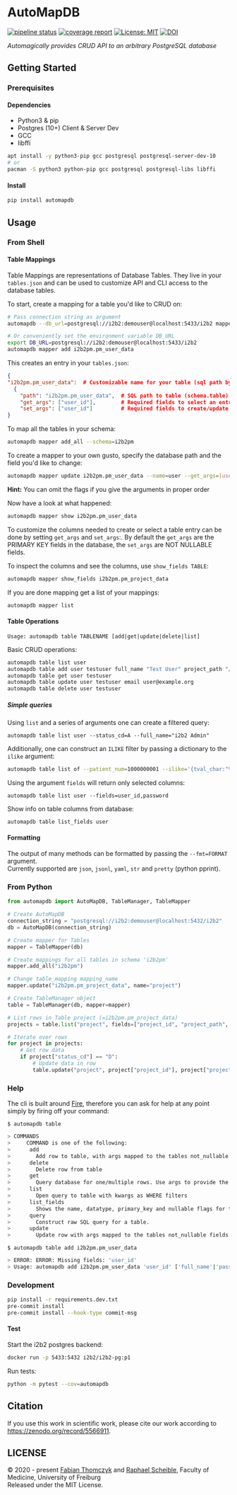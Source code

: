 # AutoMapDB

[![pipeline status](https://gitlab.com/uklfr/mds/automapdb/badges/main/pipeline.svg)](https://gitlab.com/uklfr/mds/automapdb/-/commits/master)
[![coverage report](https://gitlab.com/mds-imbi-freiburg/automapdb/badges/main/coverage.svg?job=test)](https://gitlab.com/mds-imbi-freiburg/automapdb/-/commits/main)
[![License: MIT](https://img.shields.io/gitlab/license/24181795)](https://gitlab.com/mds-imbi-freiburg/automapdb/-/blob/master/LICENSE)
[![DOI](https://zenodo.org/badge/DOI/10.5281/zenodo.5566911.svg)](https://doi.org/10.5281/zenodo.5566911)

*Automagically provides CRUD API to an arbitrary PostgreSQL database*

## Getting Started
### Prerequisites
#### Dependencies
* Python3 & pip
* Postgres (10+) Client & Server Dev
* GCC
* libffi

~~~bash
apt install -y python3-pip gcc postgresql postgresql-server-dev-10
# or
pacman -S python3 python-pip gcc postgresql postgresql-libs libffi
~~~

#### Install

~~~bash
pip install automapdb
~~~

## Usage
### From Shell
#### Table Mappings
Table Mappings are representations of Database Tables.
They live in your `tables.json` and can be used to customize API and CLI access to the database tables.

To start, create a mapping for a table you'd like to CRUD on:

```bash
# Pass connection string as argument
automapdb --db_url=postgresql://i2b2:demouser@localhost:5433/i2b2 mapper add i2b2pm.pm_user_data

# Or conveniently set the environment variable DB_URL
export DB_URL=postgresql://i2b2:demouser@localhost:5433/i2b2
automapdb mapper add i2b2pm.pm_user_data
```

This creates an entry in your `tables.json`:
```json
{
"i2b2pm.pm_user_data":  # Customizable name for your table (sql path by default)
  {
    "path": "i2b2pm.pm_user_data",  # SQL path to table (schema.table)
    "get_args": ["user_id"],        # Required fields to select an entry (PRIMARY KEY fields)
    "set_args": ["user_id"]         # Required fields to create/update an entry (NOT NULLABLE fields)
}
```

To map all the tables in your schema:
```bash 
automapdb mapper add_all --schema=i2b2pm
```

To create a mapper to your own gusto, specify the database path and the field you'd like to change:
```bash
automapdb mapper update i2b2pm.pm_user_data --name=user --get_args=[user_id] --set_args=[user_id,full_name]
```
__Hint:__ You can omit the flags if you give the arguments in proper order

Now have a look at what happened:

```bash
automapdb mapper show i2b2pm.pm_user_data
```

To customize the columns needed to create or select a table entry can be done by setting `get_args` and `set_args`:.
By default the `get_args` are the PRIMARY KEY fields in the database, the `set_args` are NOT NULLABLE fields.

To inspect the columns and see the columns, use `show_fields TABLE`:
```bash
automapdb mapper show_fields i2b2pm.pm_project_data
```

If you are done mapping get a list of your mappings:
```bash
automapdb mapper list
```

#### Table Operations
`Usage: automapdb table TABLENAME [add|get|update|delete|list]`

Basic CRUD operations:
```bash
automapdb table list user
automapdb table add user testuser full_name "Test User" project_path "/test"
automapdb table get user testuser
automapdb table update user testuser email user@example.org
automapdb table delete user testuser
```

##### Simple queries
Using `list` and a series of arguments one can create a filtered query:
~~~
automapdb table list user --status_cd=A --full_name="i2b2 Admin"
~~~

Additionally, one can construct an `ILIKE` filter by passing a dictionary to the `ilike` argument:

~~~bash
automapdb table list of --patient_num=1000000001 --ilike='{tval_char:"%tobacco%"}'
~~~

Using the argument `fields` will return only selected columns:
~~~
automapdb table list user --fields=user_id,password
~~~

Show info on table columns from database:
```bash
automapdb table list_fields user
```


#### Formatting
The output of many methods can be formatted by passing the `--fmt=FORMAT` argument.   
Currently supported are `json`, `jsonl`, `yaml`, `str` and `pretty` (python pprint).

### From Python

```python
from automapdb import AutoMapDB, TableManager, TableMapper

# Create AutoMapDB
connection_string = "postgresql://i2b2:demouser@localhost:5432/i2b2"
db = AutoMapDB(connection_string)

# Create mapper for Tables
mapper = TableMapper(db)

# Create mappings for all tables in schema 'i2b2pm'
mapper.add_all("i2b2pm")

# Change table_mapping mapping_name
mapper.update("i2b2pm.pm_project_data", name="project")

# Create TableManager object
table = TableManager(db, mapper=mapper)

# List rows in Table project (=i2b2pm.pm_project_data)
projects = table.list("project", fields=["project_id", "project_path", "status_cd"])

# Iterate over rows
for project in projects:
    # Get row data
    if project["status_cd"] == "D":
        # Update data in row
        table.update("project", project["project_id"], project["project_path"], "status_cd", "A")
```

### Help
The cli is built around [Fire](https://github.com/google/python-fire),
therefore you can ask for help at any point simply by firing off your command:

`$ automapdb table`
```bash
> COMMANDS
>     COMMAND is one of the following:
>      add
>        Add row to table, with args mapped to the tables not_nullable fields
>      delete
>        Delete row from table
>      get
>        Query database for one/multiple rows. Use args to provide the primary keys
>      list
>        Open query to table with kwargs as WHERE filters
>      list_fields
>        Shows the name, datatype, primary_key and nullable flags for the columns of given Table
>      query
>        Construct raw SQL query for a table.
>      update
>        Update row with args mapped to the tables not_nullable fields
```

`$ automapdb table add i2b2pm.pm_user_data`
```bash
> ERROR: ERROR: Missing fields: 'user_id'
> Usage: automapdb add i2b2pm.pm_user_data 'user_id' ['full_name'|'password'|'email'|'project_path']
```

### Development
```bash
pip install -r requirements.dev.txt
pre-commit install
pre-commit install --hook-type commit-msg
```

#### Test
Start the i2b2 postgres backend:
```bash
docker run -p 5433:5432 i2b2/i2b2-pg:p1
```

Run tests:
```bash
python -m pytest --cov=automapdb
```

## Citation
If you use this work in scientific work, please cite our work according to https://zenodo.org/record/5566911.


## LICENSE
&copy; 2020 - present [Fabian Thomczyk](https://www.uniklinik-freiburg.de/imbi/mitarbeiter.html?imbiuser=thomczyk) and [Raphael Scheible](https://www.uniklinik-freiburg.de/imbi/mitarbeiter.html?imbiuser=scheiblr), Faculty of Medicine, University of Freiburg  
Released under the MIT License.
